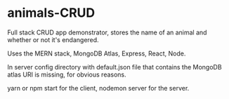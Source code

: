 # animals-CRUD
Full stack CRUD app demonstrator, stores the name of an animal and whether or not it's endangered.

Uses the MERN stack, MongoDB Atlas, Express, React, Node. 

In server config directory with default.json file that contains the MongoDB atlas URI is missing, for obvious reasons.

yarn or npm start for the client, nodemon server for the server. 
